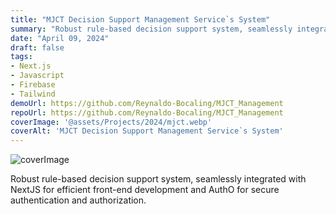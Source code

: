 ```yaml
---
title: "MJCT Decision Support Management Service`s System"
summary: "Robust rule-based decision support system, seamlessly integrated with NextJS for efficient front-end development and AuthO for secure authentication and authorization."
date: "April 09, 2024"
draft: false
tags:
- Next.js
- Javascript
- Firebase
- Tailwind
demoUrl: https://github.com/Reynaldo-Bocaling/MJCT_Management
repoUrl: https://github.com/Reynaldo-Bocaling/MJCT_Management
coverImage: '@assets/Projects/2024/mjct.webp'
coverAlt: 'MJCT Decision Support Management Service`s System'
---
```


![coverImage](@assets/Projects/2024/mjct.webp)

Robust rule-based decision support system, seamlessly integrated with NextJS for efficient front-end development and AuthO for secure authentication and authorization.
